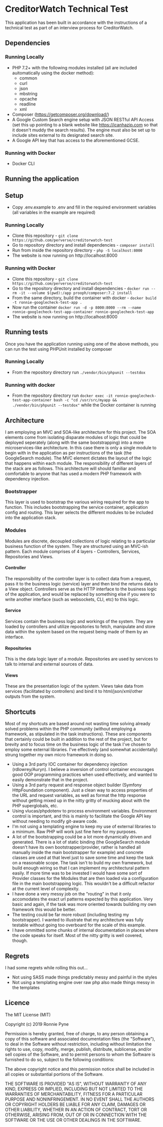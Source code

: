 # CreditorWatch Technical Test
This application has been built in accordance with the instructions of a technical test as part of an interview process for CreditorWatch.

## Dependencies

### Running Locally
* PHP 7.2+ with the following modules installed (all are included auitomatically using the docker method):
    * common
    * curl
    * json
    * mbstring
    * opcache
    * readline
    * xml
* Composer (https://getcomposer.org/download/)
* A Google Custom Search engine setup with JSON RESTful API Access (set this up pointing to a blank website like https://icanhazip.com so that it doesn't muddy the search results). The engine must also be set up to include sites external to its designated search site.
* A Google API key that has access to the aforementioned GCSE.

### Running with Docker
* Docker CLI

## Running the application

## Setup
* Copy .env.example to .env and fill in the required environment variables (all variables in the example are required)

### Running Locally
* Clone this repository - `git clone https://github.com/perverse/creditorwatch-test`
* Go to repository directory and install dependencies - `composer install`
* Run from inside the repository directory - `php -S localhost:8000`
* The website is now running on http://localhost:8000

### Running with Docker
* Clone this repository - `git clone https://github.com/perverse/creditorwatch-test`
* Go to the repository directory and install dependencies - `docker run --rm -it --volume $(pwd):/app prooph/composer:7.2 install`
* From the same directory, build the container with docker - `docker build -t ronnie-googlecheck-test-app .`
* Now run the container `docker run -d -p 8000:8000 --rm --name ronnie-googlecheck-test-app-container ronnie-googlecheck-test-app`
* The website is now running on http://localhost:8000

## Running tests
Once you have the application running using one of the above methods, you can run the test using PHPUnit installed by composer

### Running Locally
* From the repository directory run `./vendor/bin/phpunit --testdox`

### Running with docker
* From the repository directory run `docker exec -it ronnie-googlecheck-test-app-container bash -c "cd /usr/src/myapp && ./vendor/bin/phpunit --testdox"` while the Docker container is running

## Architecture
I am employing an MVC and SOA-like architecture for this project. The SOA elements come from isolating disparate modules of logic that could be deployed seperately (along with the same bootstrapping) into a more microservices-like architecture. In this case there is only a single module to begin with in the application as per instructions of the task (the GoogleSearch module). The MVC element dictates the layout of the logic that happens within each module. The responsibility of different layers of the stack are as follows. This architecture will should familiar and comfortable to anyone that has used a modern PHP framework with dependency injection.

### Bootstrapper
This layer is used to bootstrap the various wiring required for the app to function. This includes bootstrapping the service container, application config and routing. This layer selects the different modules to be included into the application stack.

### Modules
Modules are discrete, decoupled collections of logic relating to a particular business function of the system. They are structured using an MVC-ish pattern. Each module comprises of 4 layers - Controllers, Services, Repositories and Views.

#### Controller
The responsibility of the controller layer is to collect data from a request, pass it to the business logic (service) layer and then bind the returns data to a View object. Controllers serve as the HTTP interface to the business logic of the application, and would be replaced by something else if you were to write another interface (such as websockets, CLI, etc) to this logic.

#### Service
Services contain the business logic and workings of the system. They are loaded by controllers and utilize repositories to fetch, manipulate and store data within the system based on the request being made of them by an interface.

#### Repositories
This is the data logic layer of a module. Repositories are used by services to talk to internal and external sources of data.

#### Views
These are the presentation logic of the system. Views take data from services (facilitated by controllers) and bind it to html/json/xml/other outputs from the system.

## Shortcuts
Most of my shortcuts are based around not wasting time solving already solved problems within the PHP community (without employing a framework, as stipulated in the task instructions). These are components that certainly could be built  in addition to the rest of the project, but for brevity and to focus time on the business logic of the task I've chosen to employ some external libraries. I've effectively (and somewhat accidentally) strung together my own micro framework in doing so.
* Using a 3rd party IOC container for dependency injection (rdlowrey/Auryn). I believe a inversion of control container encourages good OOP programming practices when used effectively, and wanted to easily demonstrate that in the project.
* Using a 3rd party request and response object builder (Symfony HttpFoundation component). Just a clean way to access properties of the URL and request variables, as well as format the http response without getting mixed up in the nitty gritty of mucking about with the PHP superglobals, etc.
* Using vlucas/phpdotenv to process environment variables. Environment control is important, and this is mainly to facilitate the Google API key without needing to modify git-aware code.
* I'm not using a templating engine to keep my use of external libraries to a minimum. Raw PHP will work just fine here for my purposes.
* A lot of the bootstrapping could be a lot more dynamically driven and generated. There is a lot of static binding (the GoogleSearch module doesn't have its own bootstrapper/provider, rather is handled all manually inside the main bootstrapper for example) and concrete classes are used at that level just to save some time and keep the task on a reasonable scope. The task isn't to build my own framework, but build enough wiring so that I can implement my architectural pattern easily. If more time was to be invested I would have some sort of Provider classes for the Modules that are then loaded via a configuration file in the main bootstrapping logic. This wouldn't be a difficult refactor at the current level of complexity.
* I have done a very messy job on the "routing" in that it only accomodates the exact url patterns expected by this application. Very basic and again, if the task was more oriented towards building my own framework this would be better.
* The testing could be far more robust (including testing my bootstrapper). I wanted to illustrate that my architecture was fully testable without going too overboard for the scale of this example.
* I have ommitted some chunks of internal documentation in places where the code speaks for itself. Most of the nitty gritty is well covered, though.

## Regrets
I had some regrets while rolling this out...
* Not using SASS made things predictably messy and painful in the styles
* Not using a templating engine over raw php also made things messy in the templates

## Licence
The MIT License (MIT)

Copyright (c) 2019 Ronnie Pyne

Permission is hereby granted, free of charge, to any person obtaining a copy of this software and associated documentation files (the "Software"), to deal in the Software without restriction, including without limitation the rights to use, copy, modify, merge, publish, distribute, sublicense, and/or sell copies of the Software, and to permit persons to whom the Software is furnished to do so, subject to the following conditions:

The above copyright notice and this permission notice shall be included in all copies or substantial portions of the Software.

THE SOFTWARE IS PROVIDED "AS IS", WITHOUT WARRANTY OF ANY KIND, EXPRESS OR IMPLIED, INCLUDING BUT NOT LIMITED TO THE WARRANTIES OF MERCHANTABILITY, FITNESS FOR A PARTICULAR PURPOSE AND NONINFRINGEMENT. IN NO EVENT SHALL THE AUTHORS OR COPYRIGHT HOLDERS BE LIABLE FOR ANY CLAIM, DAMAGES OR OTHER LIABILITY, WHETHER IN AN ACTION OF CONTRACT, TORT OR OTHERWISE, ARISING FROM, OUT OF OR IN CONNECTION WITH THE SOFTWARE OR THE USE OR OTHER DEALINGS IN THE SOFTWARE.